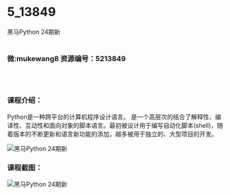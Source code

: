 # 5_13849
黑马Python 24期新
<br/></br>
<h3>微:mukewang8 资源编号：5213849</h3>
<br/></br>
<h3>课程介绍：</h3>
<p>Python是一种跨平台的计算机程序设计语言。 是一个高层次的结合了解释性、编译性、互动性和面向对象的脚本语言。最初被设计用于编写自动化脚本(shell)，随着版本的不断更新和语言新功能的添加，越多被用于独立的、大型项目的开发。</p>
<p><img src="https://www.ko996.com/wp-content/uploads/img/2020/06/1-65-300x161.png" alt="黑马Python 24期新"></p>
<div class="info-desc">
<h3>课程截图：</h3>
<p><img src="https://www.ko996.com/wp-content/uploads/img/2020/06/2-72.png" alt="黑马Python 24期新"></p>


			
</div>
